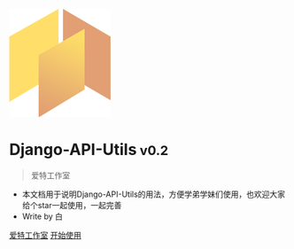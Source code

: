 ![logo](logo.png ':size=20%')

# Django-API-Utils<small> v0.2 </small>

> 爱特工作室

- 本文档用于说明Django-API-Utils的用法，方便学弟学妹们使用，也欢迎大家给个star一起使用，一起完善
- Write by 白

[爱特工作室](https://www.itstudio.club)
[开始使用](#项目说明)
